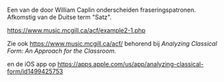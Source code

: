 Een van de door William Caplin onderscheiden fraseringspatronen. Afkomstig van de Duitse term "Satz".

https://www.music.mcgill.ca/acf/example2-1.php

Zie ook https://www.music.mcgill.ca/acf/  behorend bij *Analyzing Classical Form: An Approach for the Classroom.*

en de iOS app op https://apps.apple.com/us/app/analyzing-classical-form/id1499425753
